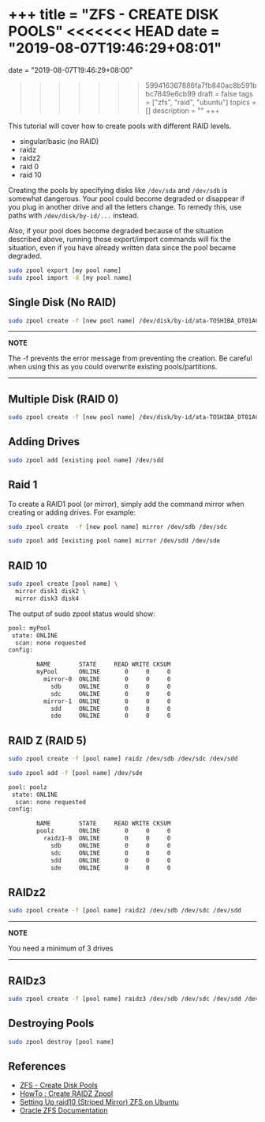 +++
title = "ZFS - CREATE DISK POOLS"
<<<<<<< HEAD
date = "2019-08-07T19:46:29+08:01"
=======
date = "2019-08-07T19:46:29+08:00"
>>>>>>> 599416367886fa7fb840ac8b591bbc7849e6cb99
draft = false
tags = ["zfs", "raid", "ubuntu"]
topics = []
description = ""
+++

This tutorial will cover how to create pools with different RAID levels.

-   singular/basic (no RAID)
-   raidz
-   raidz2
-   raid 0
-   raid 10

Creating the pools by specifying disks like `/dev/sda` and `/dev/sdb` is somewhat dangerous. Your pool could become degraded or disappear if you plug in another drive and all the letters change. To remedy this, use paths with `/dev/disk/by-id/...` instead.

Also, if your pool does become degraded because of the situation described above, running those export/import commands will fix the situation, even if you have already written data since the pool became degraded.

```bash
sudo zpool export [my pool name]
sudo zpool import -d [my pool name]
```

## Single Disk (No RAID)

```bash
sudo zpool create -f [new pool name] /dev/disk/by-id/ata-TOSHIBA_DT01ACA300_37U9AR2AS
```

* * *

**NOTE**

The -f prevents the error message from preventing the creation. Be careful when using this as you could overwrite existing pools/partitions.

* * *

## Multiple Disk (RAID 0)

```bash
sudo zpool create -f [new pool name] /dev/disk/by-id/ata-TOSHIBA_DT01ACA300_37U9AR2AS /dev/disk/by-id/ata-TOSHIBA_DT01ACA300_37U9DSYAS
```

## Adding Drives

```bash
sudo zpool add [existing pool name] /dev/sdd
```

## Raid 1

To create a RAID1 pool (or mirror), simply add the command mirror when creating or adding drives. For example:

```bash
sudo zpool create  -f [new pool name] mirror /dev/sdb /dev/sdc
```

```bash
sudo zpool add [existing pool name] mirror /dev/sdd /dev/sde
```

## RAID 10

```bash
sudo zpool create [pool name] \
  mirror disk1 disk2 \
  mirror disk3 disk4
```

The output of sudo zpool status would show:

```bash
pool: myPool
 state: ONLINE
  scan: none requested
config:

        NAME        STATE     READ WRITE CKSUM
        myPool      ONLINE       0     0     0
          mirror-0  ONLINE       0     0     0
            sdb     ONLINE       0     0     0
            sdc     ONLINE       0     0     0
          mirror-1  ONLINE       0     0     0
            sdd     ONLINE       0     0     0
            sde     ONLINE       0     0     0
```

## RAID Z (RAID 5)

```bash
sudo zpool create -f [pool name] raidz /dev/sdb /dev/sdc /dev/sdd
```

```bash
sudo zpool add -f [pool name] /dev/sde
```

```bash
pool: poolz
 state: ONLINE
  scan: none requested
config:

        NAME        STATE     READ WRITE CKSUM
        poolz       ONLINE       0     0     0
          raidz1-0  ONLINE       0     0     0
            sdb     ONLINE       0     0     0
            sdc     ONLINE       0     0     0
            sdd     ONLINE       0     0     0
            sde     ONLINE       0     0     0
```

## RAIDz2

```bash
sudo zpool create -f [pool name] raidz2 /dev/sdb /dev/sdc /dev/sdd
```

* * *

**NOTE**

You need a minimum of 3 drives

* * *

## RAIDz3

```bash
sudo zpool create -f [pool name] raidz3 /dev/sdb /dev/sdc /dev/sdd /dev/sde
```

## Destroying Pools

```bash
sudo zpool destroy [pool name]
```

## References

-   [ZFS - Create Disk Pools](http://blog.programster.org/zfs-create-disk-pools)
-   [HowTo : Create RAIDZ Zpool](http://www.zfsbuild.com/2010/06/03/howto-create-raidz-zpool/)
-   [Setting Up raid10 (Striped Mirror) ZFS on Ubuntu](http://elza.me/blog/2015/06/ZFS/)
-   [Oracle ZFS Documentation](https://docs.oracle.com/cd/E19253-01/819-5461/gaynr/index.html)
